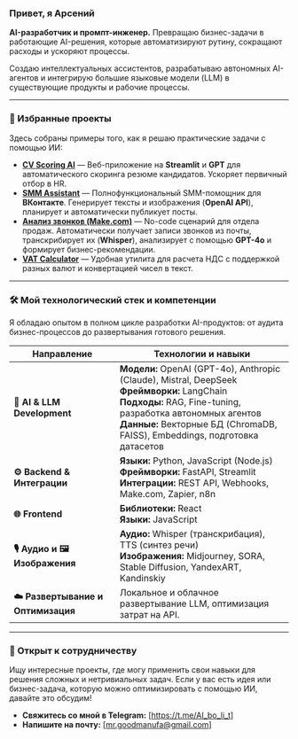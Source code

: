 ### Привет, я Арсений 

**AI-разработчик и промпт-инженер.** Превращаю бизнес-задачи в работающие AI-решения, которые автоматизируют рутину, сокращают расходы и ускоряют процессы.

Cоздаю интеллектуальных ассистентов, разрабатываю автономных AI-агентов и интегрирую большие языковые модели (LLM) в существующие продукты и рабочие процессы.

---

### 📌 Избранные проекты

Здесь собраны примеры того, как я решаю практические задачи с помощью ИИ:

* **[CV Scoring AI](https://github.com/goodman-rb/CV_scoring_AI)** — Веб-приложение на **Streamlit** и **GPT** для автоматического скоринга резюме кандидатов. Ускоряет первичный отбор в HR.
* **[SMM Assistant](https://github.com/goodman-rb/SMM-assistant-with-built-in-AI-for-social-network)** — Полнофункциональный SMM-помощник для **ВКонтакте**. Генерирует тексты и изображения (**OpenAI API**), планирует и автоматически публикует посты.
* **[Анализ звонков (Make.com)](https://github.com/goodman-rb/call-analysis-make-openai)** — No-code сценарий для отдела продаж. Автоматически получает записи звонков из почты, транскрибирует их (**Whisper**), анализирует с помощью **GPT-4o** и формирует бизнес-рекомендации.
* **[VAT Calculator](https://github.com/goodman-rb/calculator_VAT)** — Удобная утилита для расчета НДС с поддержкой разных валют и конвертацией чисел в текст.

---

### 🛠️ Мой технологический стек и компетенции

Я обладаю опытом в полном цикле разработки AI-продуктов: от аудита бизнес-процессов до развертывания готового решения.

| Направление                  | Технологии и навыки                                                                                                                             |
| ----------------------------- | ----------------------------------------------------------------------------------------------------------------------------------------------- |
| **🤖 AI & LLM Development** | **Модели:** OpenAI (GPT-4o), Anthropic (Claude), Mistral, DeepSeek<br> **Фреймворки:** LangChain<br>**Подходы:** RAG, Fine-tuning, разработка автономных агентов<br>**Данные:** Векторные БД (ChromaDB, FAISS), Embeddings, подготовка датасетов |
| **⚙️ Backend & Интеграции** | **Языки:** Python, JavaScript (Node.js)<br>**Фреймворки:** FastAPI, Streamlit<br>**Интеграции:** REST API, Webhooks, Make.com, Zapier, n8n                 |
| **🌐 Frontend** | **Библиотеки:** React<br>**Языки:** JavaScript                                                                                                  |
| **🎙️ Аудио и 🖼️ Изображения** | **Аудио:** Whisper (транскрибация), TTS (синтез речи)<br>**Изображения:** Midjourney, SORA, Stable Diffusion, YandexART, Kandinskiy                                     |
| **☁️ Развертывание и Оптимизация** | Локальное и облачное развертывание LLM, оптимизация затрат на API.                                                                              |

---

### 🚀 Открыт к сотрудничеству

Ищу интересные проекты, где могу применить свои навыки для решения сложных и нетривиальных задач. Если у вас есть идея или бизнес-задача, которую можно оптимизировать с помощью ИИ, давайте это обсудим!

* **Свяжитесь со мной в Telegram:** [https://t.me/AI_bo_li_t]
* **Напишите на почту:** [mr.goodmanufa@gmail.com]
